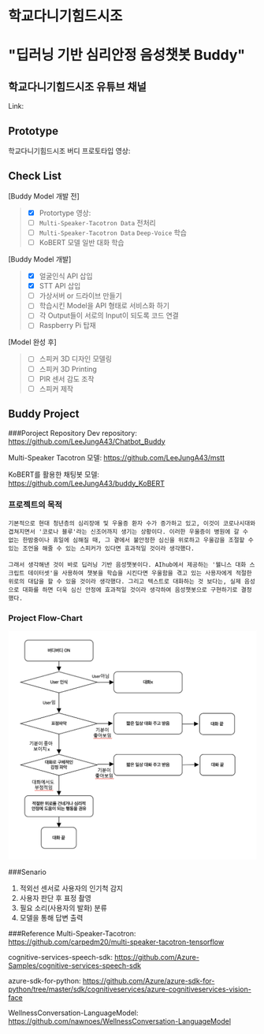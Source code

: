 # 학교다니기힘드시조
# "딥러닝 기반 심리안정 음성챗봇 Buddy"

학교다니기힘드시조 유튜브 채널
----------------------
Link: 

Prototype
----------------------
학교다니기힘드시조 버디 프로토타입 영상: 

Check List
----------------------
[Buddy Model 개발 전]
> - [x] Protortype 영상: 
> - [ ] `Multi-Speaker-Tacotron Data` 전처리
> - [ ] `Multi-Speaker-Tacotron Data` `Deep-Voice` 학습
> - [ ] KoBERT 모델 일반 대화 학습

[Buddy Model 개발]
> - [x] 얼굴인식 API 삽입
> - [x] STT API 삽입
> - [ ] 가상서버 or 드라이브 만들기
> - [ ] 학습시킨 Model을 API 형태로 서비스화 하기
> - [ ] 각 Output들이 서로의 Input이 되도록 코드 연결 
> - [ ] Raspberry Pi 탑재

[Model 완성 후]
> - [ ] 스피커 3D 디자인 모델링
> - [ ] 스피커 3D Printing
> - [ ] PIR 센서 감도 조작
> - [ ] 스피커 제작


Buddy Project
----------------------
###Poroject Repository
Dev repository: https://github.com/LeeJungA43/Chatbot_Buddy

Multi-Speaker Tacotron 모델: https://github.com/LeeJungA43/mstt

KoBERT를 활용한 채팅봇 모델: https://github.com/LeeJungA43/buddy_KoBERT

### 프로젝트의 목적
```
기본적으로 현대 청년층의 심리장애 및 우울증 환자 수가 증가하고 있고, 이것이 코로나시대와 겹쳐지면서 '코로나 블루'라는 신조어까지 생기는 상황이다. 이러한 우울증이 병원에 갈 수 없는 한밤중이나 휴일에 심해질 때, 그 곁에서 불안정한 심신을 위로하고 우울감을 조절할 수 있는 조언을 해줄 수 있는 스피커가 있다면 효과적일 것이라 생각했다.

그래서 생각해낸 것이 바로 딥러닝 기반 음성챗봇이다. AIhub에서 제공하는 '웰니스 대화 스크립트 데이터셋'을 사용하여 챗봇을 학습을 시킨다면 우울함을 겪고 있는 사용자에게 적절한 위로의 대답을 할 수 있을 것이라 생각했다. 그리고 텍스트로 대화하는 것 보다는, 실제 음성으로 대화를 하면 더욱 심신 안정에 효과적일 것이라 생각하여 음성챗봇으로 구현하기로 결정했다.
```

### Project Flow-Chart
![ex_screenshot](./img/buddy_flow-chart.png)


###Senario
1. 적외선 센서로 사용자의 인기척 감지
2. 사용자 판단 후 표정 촬영
3. 필요 소리(사용자의 발화) 분류
4. 모델을 통해 답변 출력

###Reference
Multi-Speaker-Tacotron: https://github.com/carpedm20/multi-speaker-tacotron-tensorflow

cognitive-services-speech-sdk: https://github.com/Azure-Samples/cognitive-services-speech-sdk

azure-sdk-for-python: https://github.com/Azure/azure-sdk-for-python/tree/master/sdk/cognitiveservices/azure-cognitiveservices-vision-face

WellnessConversation-LanguageModel: https://github.com/nawnoes/WellnessConversation-LanguageModel


